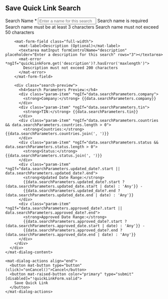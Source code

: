 <div class="quick-link-dialog">
  <h2 mat-dialog-title>Save Quick Link Search</h2>
  
  <form [formGroup]="quickLinkForm" (ngSubmit)="onSave()">
    <mat-dialog-content>
      <div class="form-content">
        <mat-form-field class="full-width">
          <mat-label>Search Name *</mat-label>
          <input matInput formControlName="searchName" placeholder="Enter a name for this search">
          <mat-error *ngIf="quickLinkForm.get('searchName')?.hasError('required')">
            Search name is required
          </mat-error>
          <mat-error *ngIf="quickLinkForm.get('searchName')?.hasError('minlength')">
            Search name must be at least 3 characters
          </mat-error>
          <mat-error *ngIf="quickLinkForm.get('searchName')?.hasError('maxlength')">
            Search name must not exceed 50 characters
          </mat-error>
        </mat-form-field>

        <mat-form-field class="full-width">
          <mat-label>Description (Optional)</mat-label>
          <textarea matInput formControlName="description" placeholder="Enter a description for this search" rows="3"></textarea>
          <mat-error *ngIf="quickLinkForm.get('description')?.hasError('maxlength')">
            Description must not exceed 200 characters
          </mat-error>
        </mat-form-field>

        <div class="search-preview">
          <h4>Search Parameters Preview:</h4>
          <div class="param-item" *ngIf="data.searchParameters.company">
            <strong>Company:</strong> {{data.searchParameters.company}}
          </div>
          <div class="param-item" *ngIf="data.searchParameters.tin">
            <strong>TIN:</strong> {{data.searchParameters.tin}}
          </div>
          <div class="param-item" *ngIf="data.searchParameters.countries && data.searchParameters.countries.length > 0">
            <strong>Countries:</strong> {{data.searchParameters.countries.join(', ')}}
          </div>
          <div class="param-item" *ngIf="data.searchParameters.status && data.searchParameters.status.length > 0">
            <strong>Status:</strong> {{data.searchParameters.status.join(', ')}}
          </div>
          <div class="param-item" *ngIf="data.searchParameters.updated_date?.start || data.searchParameters.updated_date?.end">
            <strong>Updated Date Range:</strong> 
            {{data.searchParameters.updated_date?.start ? (data.searchParameters.updated_date.start | date) : 'Any'}} - 
            {{data.searchParameters.updated_date?.end ? (data.searchParameters.updated_date.end | date) : 'Any'}}
          </div>
          <div class="param-item" *ngIf="data.searchParameters.approved_date?.start || data.searchParameters.approved_date?.end">
            <strong>Approved Date Range:</strong> 
            {{data.searchParameters.approved_date?.start ? (data.searchParameters.approved_date.start | date) : 'Any'}} - 
            {{data.searchParameters.approved_date?.end ? (data.searchParameters.approved_date.end | date) : 'Any'}}
          </div>
        </div>
      </div>
    </mat-dialog-content>

    <mat-dialog-actions align="end">
      <button mat-button type="button" (click)="onCancel()">Cancel</button>
      <button mat-raised-button color="primary" type="submit" [disabled]="!quickLinkForm.valid">
        Save Quick Link
      </button>
    </mat-dialog-actions>
  </form>
</div>
